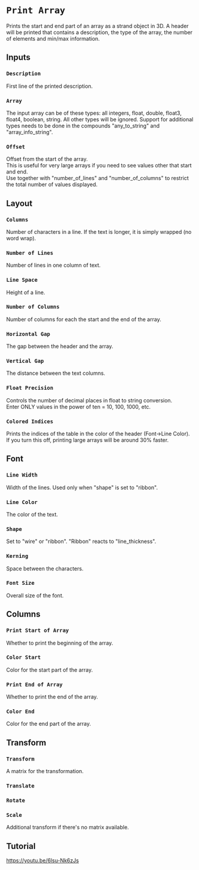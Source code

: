 # `Print Array`
Prints the start and end part of an array as a strand object in 3D.
A header will be printed that contains a description, the type of the array, the number of elements and min/max information.

## Inputs

### `Description`
First line of the printed description.

### `Array`
The input array can be of these types: all integers, float, double, float3, float4, boolean, string.
All other types will be ignored.
Support for additional types needs to be done in the compounds "any_to_string" and "array_info_string".

### `Offset`
Offset from the start of the array.
<br>This is useful for very large arrays if you need to see values other that start and end.
<br>Use together with "number_of_lines" and "number_of_columns" to restrict the total number of values displayed.


## Layout

### `Columns`
Number of characters in a line. If the text is longer, it is simply wrapped (no word wrap).

### `Number of Lines`
Number of lines in one column of text.

### `Line Space`
Height of a line.

### `Number of Columns`
Number of columns for each the start and the end of the array.

### `Horizontal Gap`
The gap between the header and the array.

### `Vertical Gap`
The distance between the text columns.

### `Float Precision`
Controls the number of decimal places in float to string conversion.<br>
Enter ONLY values in the power of ten = 10, 100, 1000, etc.

### `Colored Indices`
Prints the indices of the table in the color of the header (Font->Line Color).<br>
If you turn this off, printing large arrays will be around 30% faster.

## Font

### `Line Width`
Width of the lines.
Used only when "shape" is set to "ribbon".

### `Line Color`
The color of the text.

### `Shape`
Set to "wire" or "ribbon".
"Ribbon" reacts to "line_thickness".

### `Kerning`
Space between the characters.

### `Font Size`
Overall size of the font.

## Columns

### `Print Start of Array`
Whether to print the beginning of the array.

### `Color Start`
Color for the start part of the array.

### `Print End of Array`
Whether to print the end of the array.

### `Color End`
Color for the end part of the array.

## Transform

### `Transform`
A matrix for the transformation.

### `Translate`
### `Rotate`
### `Scale`
Additional transform if there's no matrix available.
<br>


## Tutorial

https://youtu.be/6lsu-Nk6zJs
<br><br>

